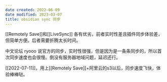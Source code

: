 ```yaml
---
date created: 2022-06-09
date modified: 2023-03-07
title: obsidian sync 同步
---
```


[[Remotely Save]]和[[LiveSync]] 各有优劣，前者实时性差且插件同步体验差，但简单方便。后者需要折腾太长时间。

中文论坛 ryooo 说官方的同步，实时性很强，但是因为是一条条同步的，所以首次同步速度也会很慢。倒没有服务器地域问题，延迟还行。

[[2022-07-11]]，用上[[Remotely Save]]+阿里云的s3以后，同步速度飞快，体验棒棒哒。
